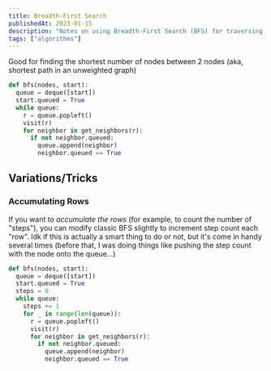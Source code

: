 ```yaml
---
title: Breadth-First Search
publishedAt: 2023-01-15
description: "Notes on using Breadth-First Search (BFS) for traversing a graph."
tags: ["algorithms"]
---
```

Good for finding the shortest number of nodes between 2 nodes (aka, shortest path in an unweighted graph)

```python
def bfs(nodes, start):
  queue = deque([start])
  start.queued = True
  while queue:
    r = queue.popleft()
    visit(r)
    for neighbor in get_neighbors(r):
      if not neighbor.queued:
        queue.append(neighbor)
        neighbor.queued == True
```

## Variations/Tricks

### Accumulating Rows

If you want to *accumulate the rows* (for example, to count the number of "steps"), you can modify classic BFS slightly to increment step count each "row". Idk if this is actually a smart thing to do or not, but it's come in handy several times (before that, I was doing things like pushing the step count with the node onto the queue...)

```python
def bfs(nodes, start):
  queue = deque([start])
  start.queued = True
  steps = 0
  while queue:
    steps += 1
    for _ in range(len(queue)):
      r = queue.popleft()
      visit(r)
      for neighbor in get_neighbors(r):
        if not neighbor.queued:
          queue.append(neighbor)
          neighbor.queued == True
```